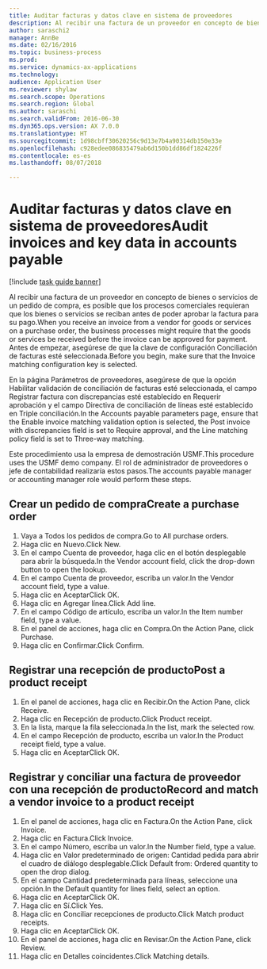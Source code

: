 ```yaml
--- 
title: Auditar facturas y datos clave en sistema de proveedores
description: Al recibir una factura de un proveedor en concepto de bienes o servicios de un pedido de compra, es posible que los procesos comerciales requieran que los bienes o servicios se reciban antes de poder aprobar la factura para su pago.
author: saraschi2
manager: AnnBe
ms.date: 02/16/2016
ms.topic: business-process
ms.prod: 
ms.service: dynamics-ax-applications
ms.technology: 
audience: Application User
ms.reviewer: shylaw
ms.search.scope: Operations
ms.search.region: Global
ms.author: saraschi
ms.search.validFrom: 2016-06-30
ms.dyn365.ops.version: AX 7.0.0
ms.translationtype: HT
ms.sourcegitcommit: 1d98cbff30620256c9d13e7b4a90314db150e33e
ms.openlocfilehash: c928edee086835479ab6d150b1dd86df1824226f
ms.contentlocale: es-es
ms.lasthandoff: 08/07/2018

---
```

# <a name="audit-invoices-and-key-data-in-accounts-payable"></a><span data-ttu-id="9647f-103">Auditar facturas y datos clave en sistema de proveedores</span><span class="sxs-lookup"><span data-stu-id="9647f-103">Audit invoices and key data in accounts payable</span></span>

[!include [task guide banner](../../includes/task-guide-banner.md)]

<span data-ttu-id="9647f-104">Al recibir una factura de un proveedor en concepto de bienes o servicios de un pedido de compra, es posible que los procesos comerciales requieran que los bienes o servicios se reciban antes de poder aprobar la factura para su pago.</span><span class="sxs-lookup"><span data-stu-id="9647f-104">When you receive an invoice from a vendor for goods or services on a purchase order, the business processes might require that the goods or services be received before the invoice can be approved for payment.</span></span> <span data-ttu-id="9647f-105">Antes de empezar, asegúrese de que la clave de configuración Conciliación de facturas esté seleccionada.</span><span class="sxs-lookup"><span data-stu-id="9647f-105">Before you begin, make sure that the Invoice matching configuration key is selected.</span></span> 

<span data-ttu-id="9647f-106">En la página Parámetros de proveedores, asegúrese de que la opción Habilitar validación de conciliación de facturas esté seleccionada, el campo Registrar factura con discrepancias esté establecido en Requerir aprobación y el campo Directiva de conciliación de líneas esté establecido en Triple conciliación.</span><span class="sxs-lookup"><span data-stu-id="9647f-106">In the Accounts payable parameters page, ensure that the Enable invoice matching validation option is selected, the Post invoice with discrepancies field is set to Require approval, and the Line matching policy field is set to Three-way matching.</span></span>

<span data-ttu-id="9647f-107">Este procedimiento usa la empresa de demostración USMF.</span><span class="sxs-lookup"><span data-stu-id="9647f-107">This procedure uses the USMF demo company.</span></span> <span data-ttu-id="9647f-108">El rol de administrador de proveedores o jefe de contabilidad realizaría estos pasos.</span><span class="sxs-lookup"><span data-stu-id="9647f-108">The accounts payable manager or accounting manager role would perform these steps.</span></span>


## <a name="create-a-purchase-order"></a><span data-ttu-id="9647f-109">Crear un pedido de compra</span><span class="sxs-lookup"><span data-stu-id="9647f-109">Create a purchase order</span></span>
1. <span data-ttu-id="9647f-110">Vaya a Todos los pedidos de compra.</span><span class="sxs-lookup"><span data-stu-id="9647f-110">Go to All purchase orders.</span></span>
2. <span data-ttu-id="9647f-111">Haga clic en Nuevo.</span><span class="sxs-lookup"><span data-stu-id="9647f-111">Click New.</span></span>
3. <span data-ttu-id="9647f-112">En el campo Cuenta de proveedor, haga clic en el botón desplegable para abrir la búsqueda.</span><span class="sxs-lookup"><span data-stu-id="9647f-112">In the Vendor account field, click the drop-down button to open the lookup.</span></span>
4. <span data-ttu-id="9647f-113">En el campo Cuenta de proveedor, escriba un valor.</span><span class="sxs-lookup"><span data-stu-id="9647f-113">In the Vendor account field, type a value.</span></span>
5. <span data-ttu-id="9647f-114">Haga clic en Aceptar</span><span class="sxs-lookup"><span data-stu-id="9647f-114">Click OK.</span></span>
6. <span data-ttu-id="9647f-115">Haga clic en Agregar línea.</span><span class="sxs-lookup"><span data-stu-id="9647f-115">Click Add line.</span></span>
7. <span data-ttu-id="9647f-116">En el campo Código de artículo, escriba un valor.</span><span class="sxs-lookup"><span data-stu-id="9647f-116">In the Item number field, type a value.</span></span>
8. <span data-ttu-id="9647f-117">En el panel de acciones, haga clic en Compra.</span><span class="sxs-lookup"><span data-stu-id="9647f-117">On the Action Pane, click Purchase.</span></span>
9. <span data-ttu-id="9647f-118">Haga clic en Confirmar.</span><span class="sxs-lookup"><span data-stu-id="9647f-118">Click Confirm.</span></span>

## <a name="post-a-product-receipt"></a><span data-ttu-id="9647f-119">Registrar una recepción de producto</span><span class="sxs-lookup"><span data-stu-id="9647f-119">Post a product receipt</span></span>
1. <span data-ttu-id="9647f-120">En el panel de acciones, haga clic en Recibir.</span><span class="sxs-lookup"><span data-stu-id="9647f-120">On the Action Pane, click Receive.</span></span>
2. <span data-ttu-id="9647f-121">Haga clic en Recepción de producto.</span><span class="sxs-lookup"><span data-stu-id="9647f-121">Click Product receipt.</span></span>
3. <span data-ttu-id="9647f-122">En la lista, marque la fila seleccionada.</span><span class="sxs-lookup"><span data-stu-id="9647f-122">In the list, mark the selected row.</span></span>
4. <span data-ttu-id="9647f-123">En el campo Recepción de producto, escriba un valor.</span><span class="sxs-lookup"><span data-stu-id="9647f-123">In the Product receipt field, type a value.</span></span>
5. <span data-ttu-id="9647f-124">Haga clic en Aceptar</span><span class="sxs-lookup"><span data-stu-id="9647f-124">Click OK.</span></span>

## <a name="record-and-match-a-vendor-invoice-to-a-product-receipt"></a><span data-ttu-id="9647f-125">Registrar y conciliar una factura de proveedor con una recepción de producto</span><span class="sxs-lookup"><span data-stu-id="9647f-125">Record and match a vendor invoice to a product receipt</span></span>
1. <span data-ttu-id="9647f-126">En el panel de acciones, haga clic en Factura.</span><span class="sxs-lookup"><span data-stu-id="9647f-126">On the Action Pane, click Invoice.</span></span>
2. <span data-ttu-id="9647f-127">Haga clic en Factura.</span><span class="sxs-lookup"><span data-stu-id="9647f-127">Click Invoice.</span></span>
3. <span data-ttu-id="9647f-128">En el campo Número, escriba un valor.</span><span class="sxs-lookup"><span data-stu-id="9647f-128">In the Number field, type a value.</span></span>
4. <span data-ttu-id="9647f-129">Haga clic en Valor predeterminado de origen: Cantidad pedida para abrir el cuadro de diálogo desplegable.</span><span class="sxs-lookup"><span data-stu-id="9647f-129">Click Default from: Ordered quantity to open the drop dialog.</span></span>
5. <span data-ttu-id="9647f-130">En el campo Cantidad predeterminada para líneas, seleccione una opción.</span><span class="sxs-lookup"><span data-stu-id="9647f-130">In the Default quantity for lines field, select an option.</span></span>
6. <span data-ttu-id="9647f-131">Haga clic en Aceptar</span><span class="sxs-lookup"><span data-stu-id="9647f-131">Click OK.</span></span>
7. <span data-ttu-id="9647f-132">Haga clic en Sí.</span><span class="sxs-lookup"><span data-stu-id="9647f-132">Click Yes.</span></span>
8. <span data-ttu-id="9647f-133">Haga clic en Conciliar recepciones de producto.</span><span class="sxs-lookup"><span data-stu-id="9647f-133">Click Match product receipts.</span></span>
9. <span data-ttu-id="9647f-134">Haga clic en Aceptar</span><span class="sxs-lookup"><span data-stu-id="9647f-134">Click OK.</span></span>
10. <span data-ttu-id="9647f-135">En el panel de acciones, haga clic en Revisar.</span><span class="sxs-lookup"><span data-stu-id="9647f-135">On the Action Pane, click Review.</span></span>
11. <span data-ttu-id="9647f-136">Haga clic en Detalles coincidentes.</span><span class="sxs-lookup"><span data-stu-id="9647f-136">Click Matching details.</span></span>



